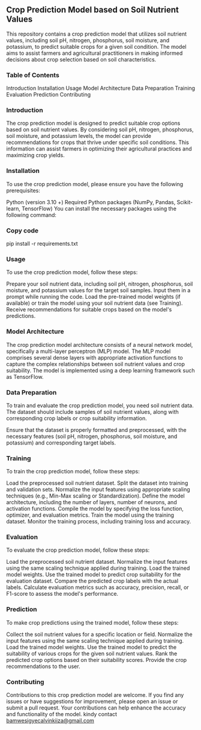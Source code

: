 
## Crop Prediction Model based on Soil Nutrient Values
This repository contains a crop prediction model that utilizes soil nutrient values, including soil pH, nitrogen, phosphorus, soil moisture, and potassium, to predict suitable crops for a given soil condition. The model aims to assist farmers and agricultural practitioners in making informed decisions about crop selection based on soil characteristics.

### Table of Contents
Introduction
Installation
Usage
Model Architecture
Data Preparation
Training
Evaluation
Prediction
Contributing

### Introduction
The crop prediction model is designed to predict suitable crop options based on soil nutrient values. By considering soil pH, nitrogen, phosphorus, soil moisture, and potassium levels, the model can provide recommendations for crops that thrive under specific soil conditions. This information can assist farmers in optimizing their agricultural practices and maximizing crop yields.

### Installation
To use the crop prediction model, please ensure you have the following prerequisites:

Python (version 3.10 +)
Required Python packages (NumPy, Pandas, Scikit-learn, TensorFlow)
You can install the necessary packages using the following command:

### Copy code
pip install -r requirements.txt
### Usage
To use the crop prediction model, follow these steps:

Prepare your soil nutrient data, including soil pH, nitrogen, phosphorus, soil moisture, and potassium values for the target soil samples.
Input them in a prompt while running the code.
Load the pre-trained model weights (if available) or train the model using your soil nutrient data (see Training).
Receive recommendations for suitable crops based on the model's predictions.

### Model Architecture
The crop prediction model architecture consists of a neural network model, specifically a multi-layer perceptron (MLP) model. The MLP model comprises several dense layers with appropriate activation functions to capture the complex relationships between soil nutrient values and crop suitability. The model is implemented using a deep learning framework such as TensorFlow.

### Data Preparation
To train and evaluate the crop prediction model, you need soil nutrient data. The dataset should include samples of soil nutrient values, along with corresponding crop labels or crop suitability information.

Ensure that the dataset is properly formatted and preprocessed, with the necessary features (soil pH, nitrogen, phosphorus, soil moisture, and potassium) and corresponding target labels.

### Training
To train the crop prediction model, follow these steps:

Load the preprocessed soil nutrient dataset.
Split the dataset into training and validation sets.
Normalize the input features using appropriate scaling techniques (e.g., Min-Max scaling or Standardization).
Define the model architecture, including the number of layers, number of neurons, and activation functions.
Compile the model by specifying the loss function, optimizer, and evaluation metrics.
Train the model using the training dataset.
Monitor the training process, including training loss and accuracy.

### Evaluation
To evaluate the crop prediction model, follow these steps:

Load the preprocessed soil nutrient dataset.
Normalize the input features using the same scaling technique applied during training.
Load the trained model weights.
Use the trained model to predict crop suitability for the evaluation dataset.
Compare the predicted crop labels with the actual labels.
Calculate evaluation metrics such as accuracy, precision, recall, or F1-score to assess the model's performance.
### Prediction
To make crop predictions using the trained model, follow these steps:

Collect the soil nutrient values for a specific location or field.
Normalize the input features using the same scaling technique applied during training.
Load the trained model weights.
Use the trained model to predict the suitability of various crops for the given soil nutrient values.
Rank the predicted crop options based on their suitability scores.
Provide the crop recommendations to the user.
### Contributing
Contributions to this crop prediction model are welcome. If you find any issues or have suggestions for improvement, please open an issue or submit a pull request. Your contributions can help enhance the accuracy and functionality of the model.
kindy contact bamwesigyecalvinkiiza@gmail.com



